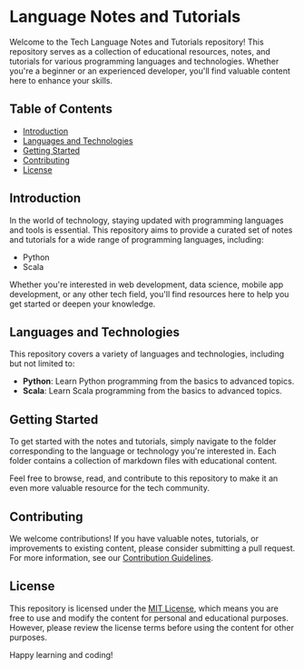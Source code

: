 # Language Notes and Tutorials

Welcome to the Tech Language Notes and Tutorials repository! This repository serves as a collection of educational resources, notes, and tutorials for various programming languages and technologies. Whether you're a beginner or an experienced developer, you'll find valuable content here to enhance your skills.

## Table of Contents

- [Introduction](#introduction)
- [Languages and Technologies](#languages-and-technologies)
- [Getting Started](#getting-started)
- [Contributing](#contributing)
- [License](#license)

## Introduction

In the world of technology, staying updated with programming languages and tools is essential. This repository aims to provide a curated set of notes and tutorials for a wide range of programming languages, including:

- Python
- Scala


Whether you're interested in web development, data science, mobile app development, or any other tech field, you'll find resources here to help you get started or deepen your knowledge.

## Languages and Technologies

This repository covers a variety of languages and technologies, including but not limited to:

- **Python**: Learn Python programming from the basics to advanced topics.
- **Scala**: Learn Scala programming from the basics to advanced topics.

## Getting Started

To get started with the notes and tutorials, simply navigate to the folder corresponding to the language or technology you're interested in. Each folder contains a collection of markdown files with educational content.

Feel free to browse, read, and contribute to this repository to make it an even more valuable resource for the tech community.

## Contributing

We welcome contributions! If you have valuable notes, tutorials, or improvements to existing content, please consider submitting a pull request. For more information, see our [Contribution Guidelines](CONTRIBUTING.md).

## License

This repository is licensed under the [MIT License](LICENSE), which means you are free to use and modify the content for personal and educational purposes. However, please review the license terms before using the content for other purposes.

Happy learning and coding!
